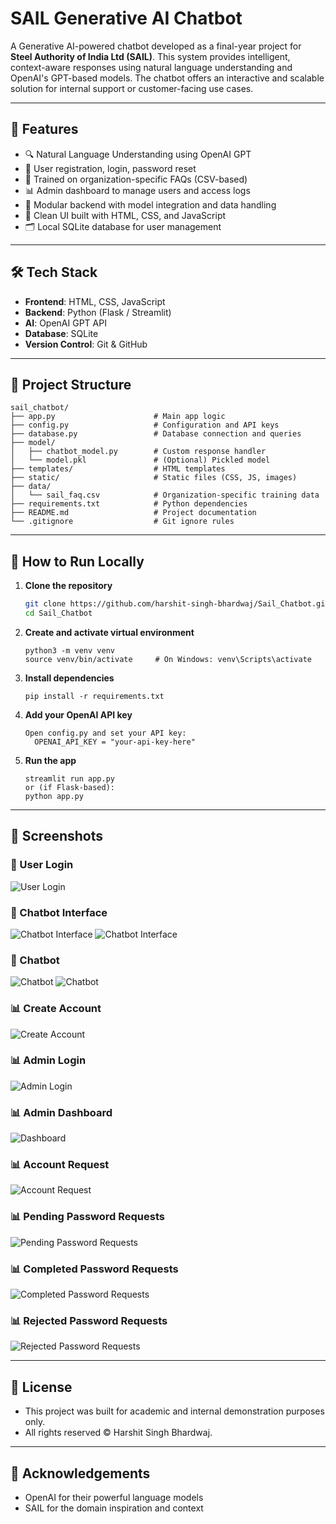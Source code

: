 # SAIL Generative AI Chatbot

A Generative AI-powered chatbot developed as a final-year project for **Steel Authority of India Ltd (SAIL)**. This system provides intelligent, context-aware responses using natural language understanding and OpenAI's GPT-based models. The chatbot offers an interactive and scalable solution for internal support or customer-facing use cases.

---

## 🚀 Features

- 🔍 Natural Language Understanding using OpenAI GPT
- 👥 User registration, login, password reset
- 🧠 Trained on organization-specific FAQs (CSV-based)
- 📊 Admin dashboard to manage users and access logs
- 🧱 Modular backend with model integration and data handling
- 🎨 Clean UI built with HTML, CSS, and JavaScript
- 🗂️ Local SQLite database for user management

---

## 🛠️ Tech Stack

- **Frontend**: HTML, CSS, JavaScript
- **Backend**: Python (Flask / Streamlit)
- **AI**: OpenAI GPT API
- **Database**: SQLite
- **Version Control**: Git & GitHub

---

## 📁 Project Structure

```plaintext
sail_chatbot/
├── app.py                      # Main app logic
├── config.py                   # Configuration and API keys
├── database.py                 # Database connection and queries
├── model/
│   ├── chatbot_model.py        # Custom response handler
│   └── model.pkl               # (Optional) Pickled model
├── templates/                  # HTML templates
├── static/                     # Static files (CSS, JS, images)
├── data/
│   └── sail_faq.csv            # Organization-specific training data
├── requirements.txt            # Python dependencies
├── README.md                   # Project documentation
└── .gitignore                  # Git ignore rules
```
---

## 🧪 How to Run Locally

1. **Clone the repository**
   ```bash
   git clone https://github.com/harshit-singh-bhardwaj/Sail_Chatbot.git
   cd Sail_Chatbot

2. **Create and activate virtual environment**
   ```
   python3 -m venv venv
   source venv/bin/activate     # On Windows: venv\Scripts\activate

3. **Install dependencies**
   ```
   pip install -r requirements.txt

4. **Add your OpenAI API key**
   ```
   Open config.py and set your API key:
     OPENAI_API_KEY = "your-api-key-here"

5. **Run the app**
   ```
   streamlit run app.py
   or (if Flask-based):
   python app.py

---

## 📸 Screenshots
  
### 🔐 User Login
![User Login](images/image.png)

### 🤖 Chatbot Interface
![Chatbot Interface](images/image_copy.png)
![Chatbot Interface](images/image_copy_2.png)

### 🤖 Chatbot
![Chatbot](images/image_copy_3.png)
![Chatbot](images/image_copy_4.png)

### 📊 Create Account
![Create Account](images/image_copy_5.png)

### 📊 Admin Login
![Admin Login](images/image_copy_6.png)

### 📊 Admin Dashboard
![Dashboard](images/image_copy_7.png)

### 📊 Account Request
![Account Request](images/image_copy_8.png)

### 📊 Pending Password Requests
![Pending Password Requests](images/image_copy_9.png)

### 📊 Completed Password Requests
![Completed Password Requests](images/image_copy_10.png)

### 📊 Rejected Password Requests
![Rejected Password Requests](images/image_copy_11.png)

---

## 📜 License
  - This project was built for academic and internal demonstration purposes only.
  - All rights reserved © Harshit Singh Bhardwaj.

---

## 🙌 Acknowledgements
  - OpenAI for their powerful language models
  - SAIL for the domain inspiration and context
